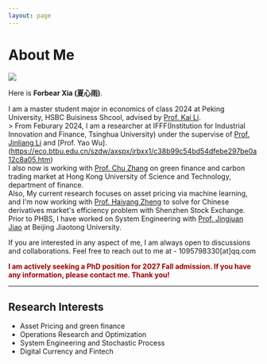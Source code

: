 ```yaml
---
layout: page
---
```


# About Me

<img src="https://Forbear-Xia.github.io/2.jpg" class="floatpic" style="display: flex; align-items: flex-start; gap: 20px;">

Here is **Forbear Xia (夏心雨)**.<br>

I am a master student major in economics of class 2024 at Peking University, HSBC Buisiness Shcool, advised by [Prof. Kai Li](https://www.phbs.pku.edu.cn/2021/fulltime_0318/163.html). <br>
                                                                                                                                                      >
From Feburary 2024, I am a researcher at IFFF(Institution for Industrial Innovation and Finance, Tsinghua University) under the supervise of [Prof. Jinliang Li](https://www.sem.tsinghua.edu.cn/info/1189/33123.htm) and [Prof. Yao Wu].(https://eco.btbu.edu.cn/szdw/axspx/jrbxx1/c38b99c54bd54dfebe297be0a12c8a05.htm)  <br>
I also now is working with [Prof. Chu Zhang](https://bm.hkust.edu.hk/zh-cn/faculty/zhang-chu) on green finance and carbon trading market at Hong Kong University of Science and Technology, department of finance. <br>
Also, My current research focuses on asset pricing via machine learning, and I'm now working with [Prof. Haiyang Zheng](https://www.phbs.pku.edu.cn/2019/fulltime_0920/138.html) to solve for Chinese derivatives market's efficiency problem with Shenzhen Stock Exchange.<br>
Prior to PHBS,  I have worked on System Engineering with [Prof. Jingjuan Jiao](http://sem.bjtu.edu.cn/show-594-205.html) at Beijing Jiaotong University. 

If you are interested in any aspect of me, I am always open to discussions and collaborations. Feel free to reach out to me at - 1095798330[at]qq.com

**<font color="#990000">I am actively seeking a PhD position for 2027 Fall admission. If you have any information, please contact me. Thank you!</font>**

---

## Research Interests

- Asset Pricing and green finance
- Operations Research and Optimization
- System Engineering and Stochastic Process
- Digital Currency and Fintech





